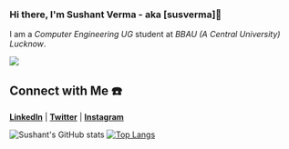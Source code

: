 <!-- header picture -->
<!-- [![Header](https://raw.githubusercontent.com/MartinHeinz/<OWNER>/<OWNER>/readme_header.png "Header")](https://some-url.dev/) -->


### Hi there, I'm Sushant Verma - aka [susverma]👋

I am a _Computer Engineering UG_ student at _BBAU (A Central University) Lucknow_.

![](https://komarev.com/ghpvc/?username=susverma&color=red&label=PROFILE+VIEWS)

<!--
## Coding Profiles 💻

[**HackerRank**](https://www.hackerrank.com/susverma) |
[**hackerEarth**](http://www.hackerearth.com/@susverma) |
[**GeeksForGeeks**](https://auth.geeksforgeeks.org/user/susverma/profile) |
[**FreeCodeCamp**](https://www.freecodecamp.org/susverma)

-->
## Connect with Me ☎️

[**LinkedIn**](https://www.linkedin.com/in/susverma/) | [**Twitter**](https://twitter.com/sushantverma__) | [**Instagram**](https://instagram.com/sushantverma__)

![Sushant's GitHub stats](https://github-readme-stats.vercel.app/api?username=susverma&show_icons=true&theme=dark)
[![Top Langs](https://github-readme-stats.vercel.app/api/top-langs/?username=susverma&layout=compact&theme=dark)](https://github.com/susverma/github-readme-stats)


<!--
**susverma/susverma** is a ✨ _special_ ✨ repository because its `README.md` (this file) appears on your GitHub profile.

Here are some ideas to get you started:

- 🔭 I’m currently working on ...
- 🌱 I’m currently learning ...
- 👯 I’m looking to collaborate on ...
- 🤔 I’m looking for help with ...
- 💬 Ask me about ...
- 📫 How to reach me: ...
- 😄 Pronouns: ...
- ⚡ Fun fact: ...
-->
